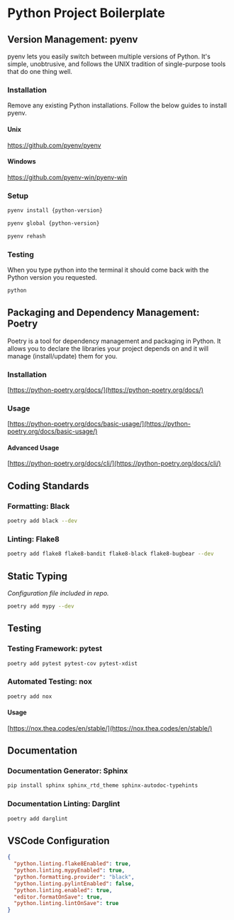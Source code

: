 # Python Project Boilerplate

## Version Management: pyenv

pyenv lets you easily switch between multiple versions of Python. It's simple, unobtrusive, and follows the UNIX tradition of single-purpose tools that do one thing well.

### Installation

Remove any existing Python installations. Follow the below guides to install pyenv.

#### Unix

https://github.com/pyenv/pyenv

#### Windows

https://github.com/pyenv-win/pyenv-win

### Setup

```bash
pyenv install {python-version}

pyenv global {python-version}

pyenv rehash
```

### Testing

When you type python into the terminal it should come back with the Python version you requested.

```bash
python
```

## Packaging and Dependency Management: Poetry

Poetry is a tool for dependency management and packaging in Python. It allows you to declare the libraries your project depends on and it will manage (install/update) them for you.

### Installation

[https://python-poetry.org/docs/](https://python-poetry.org/docs/)

### Usage

[https://python-poetry.org/docs/basic-usage/](https://python-poetry.org/docs/basic-usage/)

#### Advanced Usage

[https://python-poetry.org/docs/cli/](https://python-poetry.org/docs/cli/)

## Coding Standards

### Formatting: Black

```bash
poetry add black --dev
```

### Linting: Flake8

```bash
poetry add flake8 flake8-bandit flake8-black flake8-bugbear --dev
```

## Static Typing

_Configuration file included in repo._

```bash
poetry add mypy --dev
```

## Testing

### Testing Framework: pytest

```bash
poetry add pytest pytest-cov pytest-xdist
```

### Automated Testing: nox

```bash
poetry add nox
```

#### Usage

[https://nox.thea.codes/en/stable/](https://nox.thea.codes/en/stable/)

## Documentation

### Documentation Generator: Sphinx

```bash
pip install sphinx sphinx_rtd_theme sphinx-autodoc-typehints
```

### Documentation Linting: Darglint

```bash
poetry add darglint
```

## VSCode Configuration

```json
{
  "python.linting.flake8Enabled": true,
  "python.linting.mypyEnabled": true,
  "python.formatting.provider": "black",
  "python.linting.pylintEnabled": false,
  "python.linting.enabled": true,
  "editor.formatOnSave": true,
  "python.linting.lintOnSave": true
}
```
